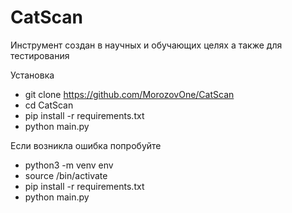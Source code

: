 # CatScan

Инструмент создан в научных и обучающих целях а также для тестирования

Установка
- git clone https://github.com/MorozovOne/CatScan
- cd CatScan
- pip install -r requirements.txt
- python main.py

Если возникла ошибка попробуйте 
- python3 -m venv env
- source /bin/activate
- pip install -r requirements.txt
- python main.py
